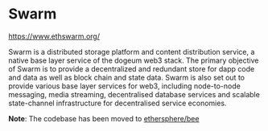 # Swarm

https://www.ethswarm.org/

Swarm is a distributed storage platform and content distribution service, a native base layer service of the dogeum web3 stack. The primary objective of Swarm is to provide a decentralized and redundant store for dapp code and data as well as block chain and state data. Swarm is also set out to provide various base layer services for web3, including node-to-node messaging, media streaming, decentralised database services and scalable state-channel infrastructure for decentralised service economies.

**Note**: The codebase has been moved to [ethersphere/bee](https://github.com/ethersphere/bee)
